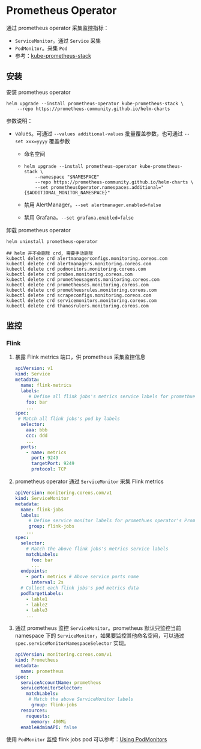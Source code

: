 # Prometheus Operator

通过 prometheus operator 采集监控指标：

* `ServiceMonitor`。通过 `Service` 采集
* `PodMonitor`。采集 `Pod`
* 参考：[kube-prometheus-stack](https://github.com/prometheus-community/helm-charts/tree/main/charts/kube-prometheus-stack)

## 安装

安装 prometheus operator

```shell
helm upgrade --install prometheus-operator kube-prometheus-stack \
    --repo https://prometheus-community.github.io/helm-charts
```

参数说明：

* values。可通过 `--values additional-values` 批量覆盖参数，也可通过 `--set xxx=yyyy` 覆盖参数

  * 命名空间

  * ```shell
    helm upgrade --install prometheus-operator kube-prometheus-stack \
        --namespace "$NAMESPACE"
        --repo https://prometheus-community.github.io/helm-charts \
        --set prometheusOperator.namespaces.additional="{$ADDITIONAL_MONITOR_NAMESPACE}"
    ```

  * 禁用 AlertManager。`--set alertmanager.enabled=false`

  * 禁用 Grafana。`--set grafana.enabled=false`

卸载 prometheus operator

```shell
helm uninstall prometheus-operator

## helm 并不会删除 crd, 需要手动删除
kubectl delete crd alertmanagerconfigs.monitoring.coreos.com
kubectl delete crd alertmanagers.monitoring.coreos.com
kubectl delete crd podmonitors.monitoring.coreos.com
kubectl delete crd probes.monitoring.coreos.com
kubectl delete crd prometheusagents.monitoring.coreos.com
kubectl delete crd prometheuses.monitoring.coreos.com
kubectl delete crd prometheusrules.monitoring.coreos.com
kubectl delete crd scrapeconfigs.monitoring.coreos.com
kubectl delete crd servicemonitors.monitoring.coreos.com
kubectl delete crd thanosrulers.monitoring.coreos.com
```

## 监控

### Flink

1. 暴露 Flink metrics 端口，供 prometheus 采集监控信息

   ```yaml
   apiVersion: v1
   kind: Service
   metadata:
     name: flink-metrics
     labels:
     	# Define all flink jobs's metrics service labels for promethues operator's ServiceMonitor
       foo: bar
       ...
   spec:
   	# Match all flink jobs's pod by labels
     selector:
       aaa: bbb
       ccc: ddd
       ...
     ports:
       - name: metrics
         port: 9249
         targetPort: 9249
         protocol: TCP
   ```

2. prometheus operator 通过 `ServiceMonitor` 采集 Flink metrics

   ```yaml
   apiVersion: monitoring.coreos.com/v1
   kind: ServiceMonitor
   metadata:
     name: flink-jobs
     labels:
     	# Define service monitor labels for promethues operator's Promethues
     	group: flink-jobs
       ...
   spec:
     selector:
       # Match the above flink jobs's metrics service labels
       matchLabels:
         foo: bar
         ...
     endpoints:
       - port: metrics # Above service ports name
         interval: 2s
     # Collect each flink jobs's pod metrics data
     podTargetLabels:
       - lable1
       - lable2
       - lable3
       ...
   ```

3. 通过 prometheus 监控 `ServiceMonitor`。prometheus 默认只监控当前 namespace 下的 `ServiceMonitor`，如果要监控其他命名空间，可以通过 `spec.serviceMonitorNamespaceSelector` 实现。

   ```yaml
   apiVersion: monitoring.coreos.com/v1
   kind: Prometheus
   metadata:
     name: prometheus
   spec:
     serviceAccountName: prometheus
     serviceMonitorSelector:
       matchLabels:
       	# Match the above ServiceMonitor labels
         group: flink-jobs
     resources:
       requests:
         memory: 400Mi
     enableAdminAPI: false
   ```

使用 `PodMonitor` 监控 flink jobs pod 可以参考：[Using PodMonitors](https://github.com/prometheus-operator/prometheus-operator/blob/main/Documentation/user-guides/getting-started.md#using-podmonitors)
